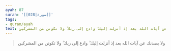 ```yaml
---
ayah: 87
surah: '[[028|سورة]]'
tags:
- quran/ayah
text: ولا يصدنك عن آيات الله بعد إذ أنزلت إليك ۖ وادع إلى ربك ۖ ولا تكونن من المشركين
---
```

> ولا يصدنك عن آيات الله بعد إذ أنزلت إليك ۖ وادع إلى ربك ۖ ولا تكونن من المشركين
